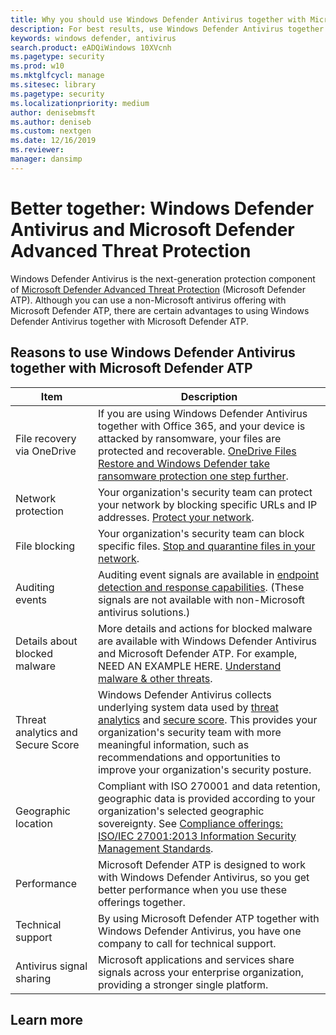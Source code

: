 ```yaml
---
title: Why you should use Windows Defender Antivirus together with Microsoft Defender Advanced Threat Protection
description: For best results, use Windows Defender Antivirus together with your other Microsoft offerings.
keywords: windows defender, antivirus
search.product: eADQiWindows 10XVcnh
ms.pagetype: security
ms.prod: w10
ms.mktglfcycl: manage
ms.sitesec: library
ms.pagetype: security
ms.localizationpriority: medium
author: denisebmsft
ms.author: deniseb
ms.custom: nextgen
ms.date: 12/16/2019
ms.reviewer: 
manager: dansimp
---
```


# Better together: Windows Defender Antivirus and Microsoft Defender Advanced Threat Protection

Windows Defender Antivirus is the next-generation protection component of [Microsoft Defender Advanced Threat Protection](../microsoft-defender-atp/microsoft-defender-advanced-threat-protection.md) (Microsoft Defender ATP). Although you can use a non-Microsoft antivirus offering with Microsoft Defender ATP, there are certain advantages to using Windows Defender Antivirus together with Microsoft Defender ATP. 

## Reasons to use Windows Defender Antivirus together with Microsoft Defender ATP

|Item  |Description |
|--|--|
|File recovery via OneDrive |If you are using Windows Defender Antivirus together with Office 365, and your device is attacked by ransomware, your files are protected and recoverable. [OneDrive Files Restore and Windows Defender take ransomware protection one step further](https://techcommunity.microsoft.com/t5/Microsoft-OneDrive-Blog/OneDrive-Files-Restore-and-Windows-Defender-takes-ransomware/ba-p/188001).|
|Network protection |Your organization's security team can protect your network by blocking specific URLs and IP addresses. [Protect your network](../microsoft-defender-atp/network-protection.md).|
|File blocking |Your organization's security team can block specific files. [Stop and quarantine files in your network](../microsoft-defender-atp/respond-file-alerts.md#stop-and-quarantine-files-in-your-network).|
|Auditing events |Auditing event signals are available in [endpoint detection and response capabilities](../microsoft-defender-atp/overview-endpoint-detection-response.md). (These signals are not available with non-Microsoft antivirus solutions.) |
|Details about blocked malware |More details and actions for blocked malware are available with Windows Defender Antivirus and Microsoft Defender ATP. For example, NEED AN EXAMPLE HERE. [Understand malware & other threats](../intelligence/understanding-malware.md).|
|Threat analytics and Secure Score |Windows Defender Antivirus collects underlying system data used by [threat analytics](../microsoft-defender-atp/threat-analytics.md) and [secure score](../microsoft-defender-atp/overview-secure-score.md). This provides your organization's security team with more meaningful information, such as recommendations and opportunities to improve your organization's security posture. |
|Geographic location |Compliant with ISO 270001 and data retention, geographic data is provided according to your organization's selected geographic sovereignty. See [Compliance offerings: ISO/IEC 27001:2013 Information Security Management Standards](https://docs.microsoft.com/microsoft-365/compliance/offering-iso-27001). |
|Performance |Microsoft Defender ATP is designed to work with Windows Defender Antivirus, so you get better performance when you use these offerings together. |
|Technical support |By using Microsoft Defender ATP together with Windows Defender Antivirus, you have one company to call for technical support.  |
|Antivirus signal sharing |Microsoft applications and services share signals across your enterprise organization, providing a stronger single platform. |

## Learn more






